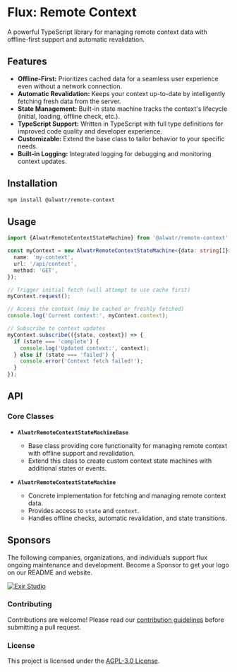 # Flux: Remote Context

A powerful TypeScript library for managing remote context data with offline-first support and automatic revalidation.

## Features

* **Offline-First:**  Prioritizes cached data for a seamless user experience even without a network connection.
* **Automatic Revalidation:**  Keeps your context up-to-date by intelligently fetching fresh data from the server.
* **State Management:**  Built-in state machine tracks the context's lifecycle (initial, loading, offline check, etc.).
* **TypeScript Support:**  Written in TypeScript with full type definitions for improved code quality and developer experience.
* **Customizable:**  Extend the base class to tailor behavior to your specific needs.
* **Built-in Logging:**  Integrated logging for debugging and monitoring context updates.

## Installation

```bash
npm install @alwatr/remote-context
```

## Usage

```typescript
import {AlwatrRemoteContextStateMachine} from '@alwatr/remote-context';

const myContext = new AlwatrRemoteContextStateMachine<{data: string[]}>({
  name: 'my-context',
  url: '/api/context',
  method: 'GET',
});

// Trigger initial fetch (will attempt to use cache first)
myContext.request();

// Access the context (may be cached or freshly fetched)
console.log('Current context:', myContext.context);

// Subscribe to context updates
myContext.subscribe(({state, context}) => {
  if (state === 'complete') {
    console.log('Updated context:', context);
  } else if (state === 'failed') {
    console.error('Context fetch failed!');
  }
});
```

## API

### Core Classes

* **`AlwatrRemoteContextStateMachineBase`**
  * Base class providing core functionality for managing remote context with offline support and revalidation.
  * Extend this class to create custom context state machines with additional states or events.

* **`AlwatrRemoteContextStateMachine`**
  * Concrete implementation for fetching and managing remote context data.
  * Provides access to `state` and `context`.
  * Handles offline checks, automatic revalidation, and state transitions.

## Sponsors

The following companies, organizations, and individuals support flux ongoing maintenance and development. Become a Sponsor to get your logo on our README and website.

[![Exir Studio](https://avatars.githubusercontent.com/u/181194967?s=200&v=4)](https://exirstudio.com)

### Contributing

Contributions are welcome! Please read our [contribution guidelines](https://github.com/Alwatr/.github/blob/next/CONTRIBUTING.md) before submitting a pull request.

### License

This project is licensed under the [AGPL-3.0 License](LICENSE).

